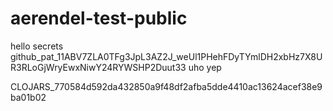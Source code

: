 # aerendel-test-public

hello secrets
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
uho
yep

CLOJARS_770584d592da432850a9f48df2afba5dde4410ac13624acef38e9ba01b02
